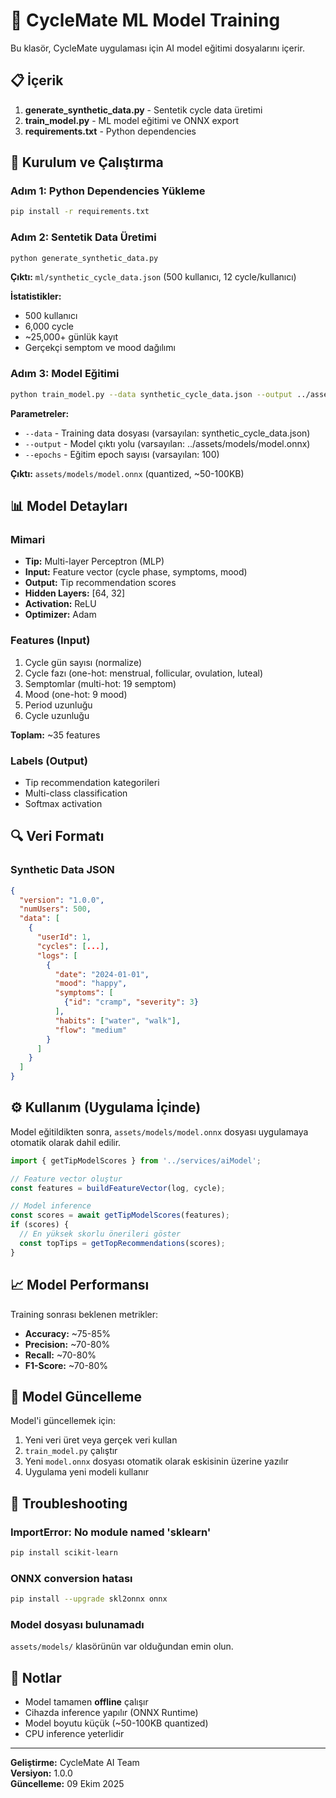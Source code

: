# 🧠 CycleMate ML Model Training

Bu klasör, CycleMate uygulaması için AI model eğitimi dosyalarını içerir.

## 📋 İçerik

1. **generate_synthetic_data.py** - Sentetik cycle data üretimi
2. **train_model.py** - ML model eğitimi ve ONNX export
3. **requirements.txt** - Python dependencies

## 🚀 Kurulum ve Çalıştırma

### Adım 1: Python Dependencies Yükleme

```bash
pip install -r requirements.txt
```

### Adım 2: Sentetik Data Üretimi

```bash
python generate_synthetic_data.py
```

**Çıktı:** `ml/synthetic_cycle_data.json` (500 kullanıcı, 12 cycle/kullanıcı)

**İstatistikler:**
- 500 kullanıcı
- 6,000 cycle
- ~25,000+ günlük kayıt
- Gerçekçi semptom ve mood dağılımı

### Adım 3: Model Eğitimi

```bash
python train_model.py --data synthetic_cycle_data.json --output ../assets/models/model.onnx
```

**Parametreler:**
- `--data` - Training data dosyası (varsayılan: synthetic_cycle_data.json)
- `--output` - Model çıktı yolu (varsayılan: ../assets/models/model.onnx)
- `--epochs` - Eğitim epoch sayısı (varsayılan: 100)

**Çıktı:** `assets/models/model.onnx` (quantized, ~50-100KB)

## 📊 Model Detayları

### Mimari
- **Tip:** Multi-layer Perceptron (MLP)
- **Input:** Feature vector (cycle phase, symptoms, mood)
- **Output:** Tip recommendation scores
- **Hidden Layers:** [64, 32]
- **Activation:** ReLU
- **Optimizer:** Adam

### Features (Input)
1. Cycle gün sayısı (normalize)
2. Cycle fazı (one-hot: menstrual, follicular, ovulation, luteal)
3. Semptomlar (multi-hot: 19 semptom)
4. Mood (one-hot: 9 mood)
5. Period uzunluğu
6. Cycle uzunluğu

**Toplam:** ~35 features

### Labels (Output)
- Tip recommendation kategorileri
- Multi-class classification
- Softmax activation

## 🔍 Veri Formatı

### Synthetic Data JSON
```json
{
  "version": "1.0.0",
  "numUsers": 500,
  "data": [
    {
      "userId": 1,
      "cycles": [...],
      "logs": [
        {
          "date": "2024-01-01",
          "mood": "happy",
          "symptoms": [
            {"id": "cramp", "severity": 3}
          ],
          "habits": ["water", "walk"],
          "flow": "medium"
        }
      ]
    }
  ]
}
```

## ⚙️ Kullanım (Uygulama İçinde)

Model eğitildikten sonra, `assets/models/model.onnx` dosyası uygulamaya otomatik olarak dahil edilir.

```typescript
import { getTipModelScores } from '../services/aiModel';

// Feature vector oluştur
const features = buildFeatureVector(log, cycle);

// Model inference
const scores = await getTipModelScores(features);
if (scores) {
  // En yüksek skorlu önerileri göster
  const topTips = getTopRecommendations(scores);
}
```

## 📈 Model Performansı

Training sonrası beklenen metrikler:
- **Accuracy:** ~75-85%
- **Precision:** ~70-80%
- **Recall:** ~70-80%
- **F1-Score:** ~70-80%

## 🔄 Model Güncelleme

Model'i güncellemek için:

1. Yeni veri üret veya gerçek veri kullan
2. `train_model.py` çalıştır
3. Yeni `model.onnx` dosyası otomatik olarak eskisinin üzerine yazılır
4. Uygulama yeni modeli kullanır

## 🐛 Troubleshooting

### ImportError: No module named 'sklearn'
```bash
pip install scikit-learn
```

### ONNX conversion hatası
```bash
pip install --upgrade skl2onnx onnx
```

### Model dosyası bulunamadı
`assets/models/` klasörünün var olduğundan emin olun.

## 📝 Notlar

- Model tamamen **offline** çalışır
- Cihazda inference yapılır (ONNX Runtime)
- Model boyutu küçük (~50-100KB quantized)
- CPU inference yeterlidir

---

**Geliştirme:** CycleMate AI Team  
**Versiyon:** 1.0.0  
**Güncelleme:** 09 Ekim 2025



